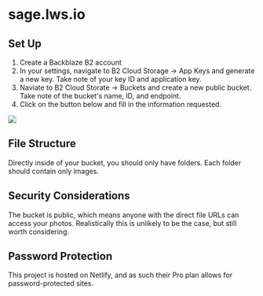 # sage.lws.io

## Set Up

1. Create a Backblaze B2 account
1. In your settings, navigate to B2 Cloud Storage -> App Keys and generate a new key. Take note of your key ID and application key.
1. Naviate to B2 Cloud Storate -> Buckets and create a new public bucket. Take note of the bucket's name, ID, and endpoint.
1. Click on the button below and fill in the information requested.

<a href="https://app.netlify.com/start/deploy?repository=https://github.com/phazonoverload/sage.lws.io">
  <img src="https://www.netlify.com/img/deploy/button.svg">
</a>

## File Structure

Directly inside of your bucket, you should only have folders. Each folder should contain only images.

## Security Considerations

The bucket is public, which means anyone with the direct file URLs can access your photos. Realistically this is unlikely to be the case, but still worth considering.

## Password Protection

This project is hosted on Netlify, and as such their Pro plan allows for password-protected sites.
